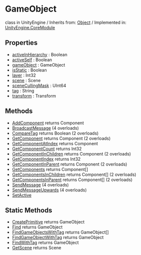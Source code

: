 # GameObject
class in UnityEngine
 / Inherits from: <a href="https://docs.unity3d.com/6000.0/Documentation/ScriptReference/Object.html">Object</a> / Implemented in: <a href="https://docs.unity3d.com/6000.0/Documentation/ScriptReference/UnityEngine.CoreModule.html">UnityEngine.CoreModule</a>
## Properties
- <a href="https://docs.unity3d.com/6000.0/Documentation/ScriptReference/GameObject-activeInHierarchy.html">activeInHierarchy</a> : Boolean
- <a href="https://docs.unity3d.com/6000.0/Documentation/ScriptReference/GameObject-activeSelf.html">activeSelf</a> : Boolean
- <a href="https://docs.unity3d.com/6000.0/Documentation/ScriptReference/GameObject-gameObject.html">gameObject</a> : GameObject
- <a href="https://docs.unity3d.com/6000.0/Documentation/ScriptReference/GameObject-isStatic.html">isStatic</a> : Boolean
- <a href="https://docs.unity3d.com/6000.0/Documentation/ScriptReference/GameObject-layer.html">layer</a> : Int32
- <a href="https://docs.unity3d.com/6000.0/Documentation/ScriptReference/GameObject-scene.html">scene</a> : Scene
- <a href="https://docs.unity3d.com/6000.0/Documentation/ScriptReference/GameObject-sceneCullingMask.html">sceneCullingMask</a> : UInt64
- <a href="https://docs.unity3d.com/6000.0/Documentation/ScriptReference/GameObject-tag.html">tag</a> : String
- <a href="https://docs.unity3d.com/6000.0/Documentation/ScriptReference/GameObject-transform.html">transform</a> : Transform
## Methods
- <a href="https://docs.unity3d.com/6000.0/Documentation/ScriptReference/GameObject.AddComponent.html">AddComponent</a> returns Component
- <a href="https://docs.unity3d.com/6000.0/Documentation/ScriptReference/GameObject.BroadcastMessage.html">BroadcastMessage</a> (4 overloads)
- <a href="https://docs.unity3d.com/6000.0/Documentation/ScriptReference/GameObject.CompareTag.html">CompareTag</a> returns Boolean (2 overloads)
- <a href="https://docs.unity3d.com/6000.0/Documentation/ScriptReference/GameObject.GetComponent.html">GetComponent</a> returns Component (2 overloads)
- <a href="https://docs.unity3d.com/6000.0/Documentation/ScriptReference/GameObject.GetComponentAtIndex.html">GetComponentAtIndex</a> returns Component
- <a href="https://docs.unity3d.com/6000.0/Documentation/ScriptReference/GameObject.GetComponentCount.html">GetComponentCount</a> returns Int32
- <a href="https://docs.unity3d.com/6000.0/Documentation/ScriptReference/GameObject.GetComponentInChildren.html">GetComponentInChildren</a> returns Component (2 overloads)
- <a href="https://docs.unity3d.com/6000.0/Documentation/ScriptReference/GameObject.GetComponentIndex.html">GetComponentIndex</a> returns Int32
- <a href="https://docs.unity3d.com/6000.0/Documentation/ScriptReference/GameObject.GetComponentInParent.html">GetComponentInParent</a> returns Component (2 overloads)
- <a href="https://docs.unity3d.com/6000.0/Documentation/ScriptReference/GameObject.GetComponents.html">GetComponents</a> returns Component[]
- <a href="https://docs.unity3d.com/6000.0/Documentation/ScriptReference/GameObject.GetComponentsInChildren.html">GetComponentsInChildren</a> returns Component[] (2 overloads)
- <a href="https://docs.unity3d.com/6000.0/Documentation/ScriptReference/GameObject.GetComponentsInParent.html">GetComponentsInParent</a> returns Component[] (2 overloads)
- <a href="https://docs.unity3d.com/6000.0/Documentation/ScriptReference/GameObject.SendMessage.html">SendMessage</a> (4 overloads)
- <a href="https://docs.unity3d.com/6000.0/Documentation/ScriptReference/GameObject.SendMessageUpwards.html">SendMessageUpwards</a> (4 overloads)
- <a href="https://docs.unity3d.com/6000.0/Documentation/ScriptReference/GameObject.SetActive.html">SetActive</a>
## Static Methods
- <a href="https://docs.unity3d.com/6000.0/Documentation/ScriptReference/GameObject.CreatePrimitive.html">CreatePrimitive</a> returns GameObject
- <a href="https://docs.unity3d.com/6000.0/Documentation/ScriptReference/GameObject.Find.html">Find</a> returns GameObject
- <a href="https://docs.unity3d.com/6000.0/Documentation/ScriptReference/GameObject.FindGameObjectsWithTag.html">FindGameObjectsWithTag</a> returns GameObject[]
- <a href="https://docs.unity3d.com/6000.0/Documentation/ScriptReference/GameObject.FindGameObjectWithTag.html">FindGameObjectWithTag</a> returns GameObject
- <a href="https://docs.unity3d.com/6000.0/Documentation/ScriptReference/GameObject.FindWithTag.html">FindWithTag</a> returns GameObject
- <a href="https://docs.unity3d.com/6000.0/Documentation/ScriptReference/GameObject.GetScene.html">GetScene</a> returns Scene
